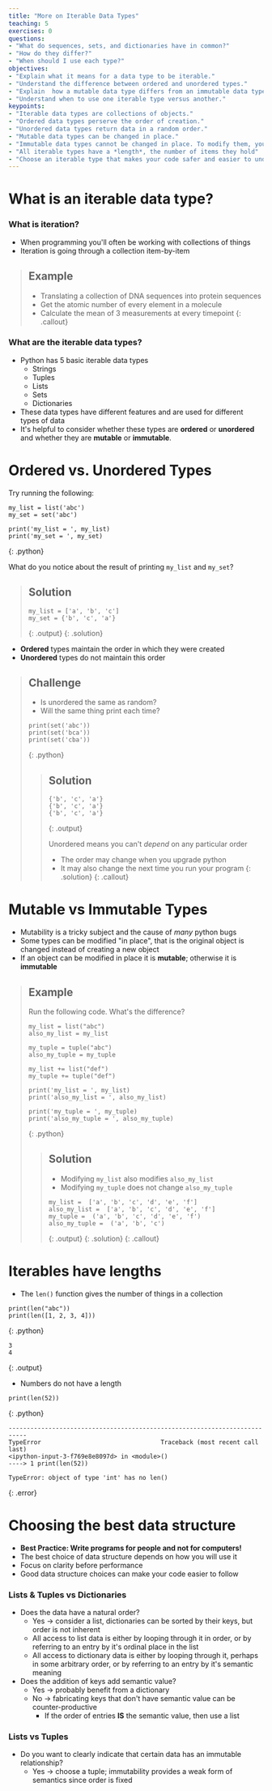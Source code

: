 ```yaml
---
title: "More on Iterable Data Types"
teaching: 5
exercises: 0
questions:
- "What do sequences, sets, and dictionaries have in common?"
- "How do they differ?"
- "When should I use each type?"
objectives:
- "Explain what it means for a data type to be iterable."
- "Understand the difference between ordered and unordered types."
- "Explain  how a mutable data type differs from an immutable data type."
- "Understand when to use one iterable type versus another."
keypoints:
- "Iterable data types are collections of objects."
- "Ordered data types perserve the order of creation."
- "Unordered data types return data in a random order."
- "Mutable data types can be changed in place."
- "Immutable data types cannot be changed in place. To modify them, you must create a new object."
- "All iterable types have a *length*, the number of items they hold"
- "Choose an iterable type that makes your code safer and easier to understand."
---
```


# What is an iterable data type?

### What is iteration?

* When programming you'll often be working with collections of things
* Iteration is going through a collection item-by-item

> ## Example
>
> * Translating a collection of DNA sequences into protein sequences
> * Get the atomic number of every element in a molecule
> * Calculate the mean of 3 measurements at every timepoint
{: .callout}
 
### What are the iterable data types?

* Python has 5 basic iterable data types
	* Strings
	* Tuples
	* Lists
	* Sets
	* Dictionaries
* These data types have different features and are used for different types of data
* It's helpful to consider whether these types are **ordered** or **unordered** 
and whether they are **mutable** or **immutable**.


# Ordered vs. Unordered Types

Try running the following:

~~~
my_list = list('abc')
my_set = set('abc')

print('my_list = ', my_list)
print('my_set = ', my_set)
~~~
{: .python}

What do you notice about the result of printing `my_list` and `my_set`?

> ## Solution
> 
> ~~~
> my_list = ['a', 'b', 'c']
> my_set = {'b', 'c', 'a'}
> ~~~
> {: .output}
{: .solution}

* **Ordered** types maintain the order in which they were created
* **Unordered** types do not maintain this order

> ## Challenge
> 
> * Is unordered the same as random?
> * Will the same thing print each time?
>
> ~~~
> print(set('abc'))
> print(set('bca'))
> print(set('cba'))
> ~~~
> {: .python}
>
>> ## Solution
>> ~~~
>> {'b', 'c', 'a'}
>> {'b', 'c', 'a'}
>> {'b', 'c', 'a'}
>> ~~~
>> {: .output}
>> 
>> Unordered means you can't *depend* on any particular order
>> * The order may change when you upgrade python
>> * It may also change the next time you run your program
> {: .solution}
{: .callout}

# Mutable vs Immutable Types

* Mutability is a tricky subject and the cause of *many* python bugs
* Some types can be modified "in place", that is the original object is changed
instead of creating a new object
* If an object can be modified in place it is **mutable**; otherwise it is **immutable**

> ## Example
> 
> Run the following code. What's the difference?
>
> ~~~
> my_list = list("abc")
> also_my_list = my_list
>
> my_tuple = tuple("abc")
> also_my_tuple = my_tuple
>
> my_list += list("def")
> my_tuple += tuple("def")
> 
> print('my_list = ', my_list)
> print('also_my_list = ', also_my_list)
> 
> print('my_tuple = ', my_tuple)
> print('also_my_tuple = ', also_my_tuple)
> ~~~
> {: .python}
> 
>> ## Solution
>>  * Modifying `my_list` also modifies `also_my_list`
>>  * Modifying `my_tuple` does not change `also_my_tuple`
>>
>> ~~~
>> my_list =  ['a', 'b', 'c', 'd', 'e', 'f']
>> also_my_list =  ['a', 'b', 'c', 'd', 'e', 'f']
>> my_tuple =  ('a', 'b', 'c', 'd', 'e', 'f')
>> also_my_tuple =  ('a', 'b', 'c')
>> ~~~
>> {: .output}
> {: .solution}
{: .callout}

# Iterables have lengths

- The `len()` function gives the number of things in a collection

~~~
print(len("abc"))
print(len([1, 2, 3, 4]))
~~~
{: .python}
~~~
3
4
~~~
{: .output}

- Numbers do not have a length

```
print(len(52))
```
{: .python}

```
---------------------------------------------------------------------------
TypeError                                 Traceback (most recent call last)
<ipython-input-3-f769e8e8097d> in <module>()
----> 1 print(len(52))

TypeError: object of type 'int' has no len()
```
{: .error}


# Choosing the best data structure

*   **Best Practice: Write programs for people and not for computers!**
*   The best choice of data structure depends on how you will use it
*   Focus on clarity before performance
*   Good data structure choices can make your code easier to follow

### Lists & Tuples vs Dictionaries

*   Does the data have a natural order?
    *  Yes &rarr; consider a list, dictionaries can be sorted by their keys, but 
       order is not inherent
    *  All access to list data is either by looping through it in order, or by 
       referring to an entry by it's ordinal place in the list
    *  All access to dictionary data is either by looping through it, perhaps 
       in some arbitrary order, or by referring to an entry by it's semantic meaning
*   Does the addition of keys add semantic value?
    *  Yes &rarr; probably benefit from a dictionary
    *  No  &rarr; fabricating keys that don't have semantic value can be counter-productive
        * If the order of entries **IS** the semantic value, then use a list

### Lists vs Tuples

*   Do you want to clearly indicate that certain data has an immutable relationship?
    * Yes &rarr; choose a tuple; immutability provides a weak form of semantics
      since order is fixed